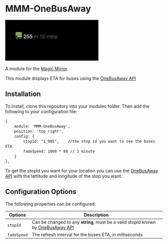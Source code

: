 # MMM-OneBusAway


![Alt text](/img/screenshot.png?raw=true "A preview of the MMM-OneBusAway module.")

A module for the [Magic Mirror](https://magicmirror.builders/). 

This module displays ETA for buses using the [OneBusAway API](http://developer.onebusaway.org/modules/onebusaway-application-modules/1.1.13/api/where/index.html)


## Installation

To install, clone this repository into your modules folder. Then add the following to your configuration file:
```
{
	module: 'MMM-OneBusAway',
	position: 'top_right',
	config: {
        stopId: "1_905",    //the stop id you want to see the buses ETA
        fadeSpeed: 1000 * 60 // 1 minute
	}
},
```
To get the stopId you want for your location you can use the [OneBusAway API](http://api.pugetsound.onebusaway.org/api/where/stops-for-location.xml?key=TEST&lat=47.619127&lon=-122.329993) with the lattitude and longitude of the stop you want.

## Configuration Options

The following properties can be configured:

| Options | Description|
| --- | --- |
|```stopId```| Can be changed to any **string**, must be a valid stopId known by [OneBusAway API](http://api.pugetsound.onebusaway.org/api/where/stops-for-location.xml?key=TEST&lat=47.619127&lon=-122.329993) |
| ```fadeSpeed```| The refresh interval for the buses ETA, in milliseconds|